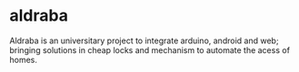 # aldraba
Aldraba is an universitary project to integrate arduino, android and web; bringing solutions in cheap locks and mechanism to automate the acess of homes.
